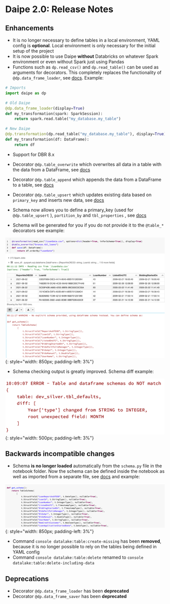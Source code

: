# Daipe 2.0: Release Notes

## Enhancements

- It is no longer necessary to define tables in a local environment, YAML config is __optional__. Local environment is only necessary for the initial setup of the project
- It is now possible to use Daipe __without__ Databricks on whatever Spark environment or even without Spark just using Pandas
- Functions such as `dp.read_csv()` and `dp.read_table()` can be used as arguments for decorators. This completely replaces the functionality of `@dp.data_frame_loader`, see [docs](data-pipelines-workflow/technical-docs/#functions). Example:
```python
# Imports
import daipe as dp
```

```python
# Old Daipe
@dp.data_frame_loader(display=True)
def my_transformation(spark: SparkSession):
    return spark.read.table("my_database.my_table")
```
```python
# New Daipe
@dp.transformation(dp.read_table("my_database.my_table"), display=True)
def my_transformation(df: DataFrame):
    return df
```
- Support for DBR 8.x
- Decorator `@dp.table_overwrite` which overwrites all data in a table with the data from a DataFrame, see [docs](data-pipelines-workflow/technical-docs/#table_overwrite)
- Decorator `@dp.table_append` which appends the data from a DataFrame to a table, see [docs](data-pipelines-workflow/technical-docs/#table_append)
- Decorator `@dp.table_upsert` which updates existing data based on `primary_key` and inserts new data, see [docs](data-pipelines-workflow/technical-docs/#table_upsert)

- Schema now allows you to define a primary_key (used for `@dp.table_upsert` ), `partition_by` and `tbl_properties` , see [docs](data-pipelines-workflow/technical-docs/#table_schema)
- Schema will be generated for you if you do not provide it to the `@table_*` decorators see example:

![](images/schema_generation_example.png){: style="width: 850px; padding-left: 3%"}

- Schema checking output is greatly improved. Schema diff example:

![](images/schema_diff_example.png){: style="width: 500px; padding-left: 3%"}

## Backwards incompatible changes

- Schema __is no longer loaded__ automatically from the `schema.py` file in the notebook folder. Now the schema can be defined inside the notebook as well as imported from a separate file, see [docs](data-pipelines-workflow/technical-docs/#table_schema) and example:

![](images/schema_definition_example.png){: style="width: 850px; padding-left: 3%"}

- Command `console datalake:table:create-missing`  has been __removed__, because it is no longer possible to rely on the tables being defined in YAML config
- Command `console datalake:table:delete` renamed to `console datalake:table:delete-including-data`

## Deprecations

- Decorator `@dp.data_frame_loader` has been __deprecated__
- Decorator `@dp.data_frame_saver` has been __deprecated__
